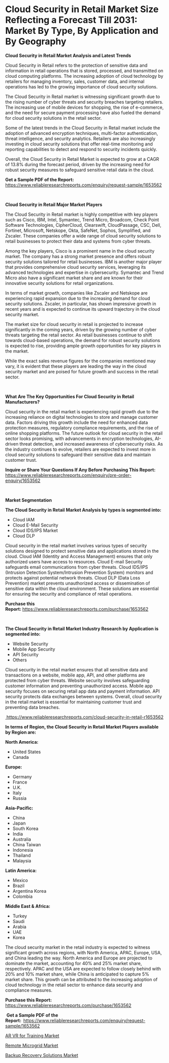 <p><h1>Cloud Security in Retail Market Size Reflecting a Forecast Till 2031: Market By Type, By Application and By Geography</h1></p><p><strong>Cloud Security in Retail Market Analysis and Latest Trends</strong></p>
<p><p>Cloud Security in Retail refers to the protection of sensitive data and information in retail operations that is stored, processed, and transmitted on cloud computing platforms. The increasing adoption of cloud technology by retailers for managing inventory, sales, customer data, and internal operations has led to the growing importance of cloud security solutions.</p><p>The Cloud Security in Retail market is witnessing significant growth due to the rising number of cyber threats and security breaches targeting retailers. The increasing use of mobile devices for shopping, the rise of e-commerce, and the need for secure payment processing have also fueled the demand for cloud security solutions in the retail sector.</p><p>Some of the latest trends in the Cloud Security in Retail market include the adoption of advanced encryption techniques, multi-factor authentication, threat intelligence, and security analytics. Retailers are also increasingly investing in cloud security solutions that offer real-time monitoring and reporting capabilities to detect and respond to security incidents quickly.</p><p>Overall, the Cloud Security in Retail Market is expected to grow at a CAGR of 13.8% during the forecast period, driven by the increasing need for robust security measures to safeguard sensitive retail data in the cloud.</p></p>
<p><strong>Get a Sample PDF of the Report:&nbsp;</strong> <a href="https://www.reliableresearchreports.com/enquiry/request-sample/1653562">https://www.reliableresearchreports.com/enquiry/request-sample/1653562</a></p>
<p>&nbsp;</p>
<p><strong>Cloud Security in Retail Major Market Players</strong></p>
<p><p>The Cloud Security in Retail market is highly competitive with key players such as Cisco, IBM, Intel, Symantec, Trend Micro, Broadcom, Check Point Software Technologies, CipherCloud, Clearswift, CloudPassage, CSC, Dell, Fortinet, Microsoft, Netskope, Okta, SafeNet, Sophos, Symplified, and Zscaler. These companies offer a wide range of cloud security solutions to retail businesses to protect their data and systems from cyber threats.</p><p>Among the key players, Cisco is a prominent name in the cloud security market. The company has a strong market presence and offers robust security solutions tailored for retail businesses. IBM is another major player that provides comprehensive cloud security services, leveraging its advanced technologies and expertise in cybersecurity. Symantec and Trend Micro also have a significant market share and are known for their innovative security solutions for retail organizations.</p><p>In terms of market growth, companies like Zscaler and Netskope are experiencing rapid expansion due to the increasing demand for cloud security solutions. Zscaler, in particular, has shown impressive growth in recent years and is expected to continue its upward trajectory in the cloud security market.</p><p>The market size for cloud security in retail is projected to increase significantly in the coming years, driven by the growing number of cyber threats targeting the retail sector. As retail businesses continue to shift towards cloud-based operations, the demand for robust security solutions is expected to rise, providing ample growth opportunities for key players in the market.</p><p>While the exact sales revenue figures for the companies mentioned may vary, it is evident that these players are leading the way in the cloud security market and are poised for future growth and success in the retail sector.</p></p>
<p>&nbsp;</p>
<p><strong>What Are The Key Opportunities For Cloud Security in Retail Manufacturers?</strong></p>
<p><p>Cloud security in the retail market is experiencing rapid growth due to the increasing reliance on digital technologies to store and manage customer data. Factors driving this growth include the need for enhanced data protection measures, regulatory compliance requirements, and the rise of online shopping platforms. The future outlook for cloud security in the retail sector looks promising, with advancements in encryption technologies, AI-driven threat detection, and increased awareness of cybersecurity risks. As the industry continues to evolve, retailers are expected to invest more in cloud security solutions to safeguard their sensitive data and maintain customer trust.</p></p>
<p><strong>Inquire or Share Your Questions If Any Before Purchasing This Report:</strong> <a href="https://www.reliableresearchreports.com/enquiry/pre-order-enquiry/1653562">https://www.reliableresearchreports.com/enquiry/pre-order-enquiry/1653562</a></p>
<p>&nbsp;</p>
<p><strong>Market Segmentation</strong></p>
<p><strong>The Cloud Security in Retail Market Analysis by types is segmented into:</strong></p>
<p><ul><li>Cloud IAM</li><li>Cloud E-Mail Security</li><li>Cloud IDS/IPS Market</li><li>Cloud DLP</li></ul></p>
<p><p>Cloud security in the retail market involves various types of security solutions designed to protect sensitive data and applications stored in the cloud. Cloud IAM (Identity and Access Management) ensures that only authorized users have access to resources. Cloud E-mail Security safeguards email communications from cyber threats. Cloud IDS/IPS (Intrusion Detection System/Intrusion Prevention System) monitors and protects against potential network threats. Cloud DLP (Data Loss Prevention) market prevents unauthorized access or dissemination of sensitive data within the cloud environment. These solutions are essential for ensuring the security and compliance of retail operations.</p></p>
<p><strong>Purchase this Report:&nbsp;</strong><a href="https://www.reliableresearchreports.com/purchase/1653562">https://www.reliableresearchreports.com/purchase/1653562</a></p>
<p>&nbsp;</p>
<p><strong>The Cloud Security in Retail Market Industry Research by Application is segmented into:</strong></p>
<p><ul><li>Website Security</li><li>Mobile App Security</li><li>API Security</li><li>Others</li></ul></p>
<p><p>Cloud security in the retail market ensures that all sensitive data and transactions on a website, mobile app, API, and other platforms are protected from cyber threats. Website security involves safeguarding customer information and preventing unauthorized access. Mobile app security focuses on securing retail app data and payment information. API security protects data exchanges between systems. Overall, cloud security in the retail market is essential for maintaining customer trust and preventing data breaches.</p></p>
<p><a href="https://www.reliableresearchreports.com/cloud-security-in-retail-r1653562">&nbsp;https://www.reliableresearchreports.com/cloud-security-in-retail-r1653562</a></p>
<p><strong>In terms of Region, the Cloud Security in Retail Market Players available by Region are:</strong></p>
<p>
    <p> <strong> North America: </strong>
        <ul>
            <li>United States</li>
            <li>Canada</li>
        </ul>
        </p> 
    <p> <strong> Europe: </strong>
        <ul>
            <li>Germany</li>
            <li>France</li>
            <li>U.K.</li>
            <li>Italy</li>
            <li>Russia</li>
        </ul>
        </p> 
    <p> <strong> Asia-Pacific: </strong>
        <ul>
            <li>China</li>
            <li>Japan</li>
            <li>South Korea</li>
            <li>India</li>
            <li>Australia</li>
            <li>China Taiwan</li>
            <li>Indonesia</li>
            <li>Thailand</li>
            <li>Malaysia</li>
        </ul>
        </p> 
    <p> <strong> Latin America: </strong>
        <ul>
            <li>Mexico</li>
            <li>Brazil</li>
            <li>Argentina Korea</li>
            <li>Colombia</li>
        </ul>
        </p> 
    <p> <strong> Middle East & Africa: </strong>
        <ul>
            <li>Turkey</li>
            <li>Saudi</li>
            <li>Arabia</li>
            <li>UAE</li>
            <li>Korea</li>
        </ul>
    </p>
    </p>
<p><p>The cloud security market in the retail industry is expected to witness significant growth across regions, with North America, APAC, Europe, USA, and China leading the way. North America and Europe are projected to dominate the market, accounting for 40% and 25% market share, respectively. APAC and the USA are expected to follow closely behind with 20% and 10% market share, while China is anticipated to capture 5% market share. This growth can be attributed to the increasing adoption of cloud technology in the retail sector to enhance data security and compliance measures.</p></p>
<p><strong>Purchase this Report: </strong><a href="https://www.reliableresearchreports.com/purchase/1653562">https://www.reliableresearchreports.com/purchase/1653562</a></p>
<p>&nbsp;<strong>Get a Sample PDF of the Report:&nbsp;&nbsp;</strong><a href="https://www.reliableresearchreports.com/enquiry/request-sample/1653562">https://www.reliableresearchreports.com/enquiry/request-sample/1653562</a></p>
<p><strong></strong></p>
<p><p><a href="https://www.linkedin.com/pulse/ar-vr-training-market-furnishes-information-share-trends-wvh6e">AR VR for Training Market</a></p><p><a href="https://www.linkedin.com/pulse/remote-microgrid-market-comprehensive-assessment-type-application-ac1ne">Remote Microgrid Market</a></p><p><a href="https://www.linkedin.com/pulse/backup-recovery-solutions-market-analysis-its-cagr-segmentation-egcve">Backup Recovery Solutions Market</a></p></p>